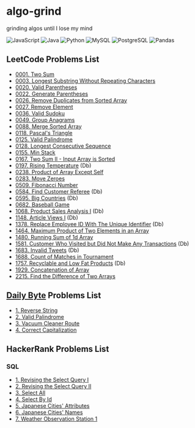 # algo-grind
grinding algos until I lose my mind

![JavaScript](https://img.shields.io/badge/-JavaScript-f7df1e?style=flat&logo=javascript&logoColor=black)
![Java](https://img.shields.io/badge/-Java-f89820?style=flat&logo=java&logoColor=white)
![Python](https://img.shields.io/badge/-Python-3776ab?style=flat&logo=python&logoColor=white)
![MySQL](https://img.shields.io/badge/MySQL-00000F?style=flat&logo=mysql&logoColor=white)
![PostgreSQL](https://img.shields.io/badge/PostgreSQL-316192?style=flat&logo=postgresql&logoColor=white)
![Pandas](https://img.shields.io/badge/Pandas-2C2D72?style=flat&logo=pandas&logoColor=white)

## LeetCode Problems List  
- [0001. Two Sum](./leetCode/0001_two_sum.md)  
- [0003. Longest Substring Without Repeating Characters](./leetCode/0003_longest_substring_without_repeating_characters.md)  
- [0020. Valid Parentheses](./leetCode/0020_valid_parentheses.md)
- [0022. Generate Parentheses](./leetCode/0022_generate_parentheses.md)
- [0026. Remove Duplicates from Sorted Array](./leetCode/0026_remove_duplicates_from_sorted_array.md)
- [0027. Remove Element](./leetCode/0027_remove_element.md)
- [0036. Valid Sudoku](./leetCode/0036_valid_sudoku.md)
- [0049. Group Anagrams](./leetCode/0049_group_anagrams.md)  
- [0088. Merge Sorted Array](./leetCode/0088_merge_sorted_array.md)  
- [0118. Pascal's Triangle](./leetCode/0118_pascals_triangle.md)
- [0125. Valid Palindrome](./leetCode/0125_valid_palindrome.md)  
- [0128. Longest Consecutive Sequence](./leetCode/0128_longest_consecutive_sequence.md)
- [0155. Min Stack](./leetCode/0155_min_stack.md)
- [0167. Two Sum II - Input Array is Sorted](./leetCode/0167_two_sum_II_input_array_is_sorted.md)
- [0197. Rising Temperature](./leetCode/SQL/0197_rising_temperature.md) (Db)
- [0238. Product of Array Except Self](./leetCode/0238_product_of_array_except_self.md)
- [0283. Move Zeroes](./leetCode/0283_move_zeroes.md)  
- [0509. Fibonacci Number](./leetCode/0509_fibonacci_number.md)
- [0584. Find Customer Referee](./leetCode/SQL/0584_find_customer_referee.md) (Db)
- [0595. Big Countries](./leetCode/SQL/0595_big_countries.md) (Db)  
- [0682. Baseball Game](./leetCode/0682_baseball_game.md)
- [1068. Product Sales Analysis I](./leetCode/SQL/1068_product_sales_analysis_I.md) (Db)  
- [1148. Article Views I](./leetCode/0049_group_anagrams.md) (Db)  
- [1378. Replace Employee ID With The Unique Identifier](./leetCode/SQL/1378_replace_employee_id_with_the_unique_identifier.md) (Db)  
- [1464. Maximum Product of Two Elements in an Array](./leetCode/1464_maximum_product_of_two_elements_in_an_array.md)
- [1480. Running Sum of 1d Array](./leetCode/1480_running_sum_of_1d_array.md)
- [1581. Customer Who Visited but Did Not Make Any Transactions](./leetCode/SQL/1581_customer_who_visited_but_did_not_make_any_transactions.md) (Db)
- [1683. Invalid Tweets](./leetCode/SQL/1683_invalid_tweets.md) (Db)  
- [1688. Count of Matches in Tournament](./leetCode/1688_count_of_matches_in_tournament.md)
- [1757. Recyclable and Low Fat Products](./leetCode/SQL/1757_recyclable_and_low_fat_products.md) (Db)  
- [1929. Concatenation of Array](./leetCode/1929_concatenation_of_array.md)
- [2215. Find the Difference of Two Arrays](./leetCode/2215_find_the_difference_of_two_arrays.md)

## [Daily Byte](https://thedailybyte.dev/) Problems List  
- [1. Reverse String](./dailyByte/1_reverse_string.md)  
- [2. Valid Palindrome](./dailyByte/2_valid_palindrome.md)  
- [3. Vacuum Cleaner Route](./dailyByte/3_vacuum_cleaner_route.md)
- [4. Correct Capitalization](./dailyByte/4_correct_capitalization.md)

## HackerRank Problems List  
### SQL  
- [1. Revising the Select Query I](./hackerRank/1_revising_the_select_query_I.md)  
- [2. Revising the Select Query II](./hackerRank/2_revising_the_select_query_II.md)  
- [3. Select All](./hackerRank/3_%20select_all.md)  
- [4. Select By Id](./hackerRank/4_select_by_id.md)  
- [5. Japanese Cities' Attributes](./hackerRank/5_japanese_cities_attributes.md)  
- [6. Japanese Cities' Names](./hackerRank/6_japanese_cities_names.md)  
- [7. Weather Observation Station 1](./hackerRank/7_weather_observation_station_1.md)  
